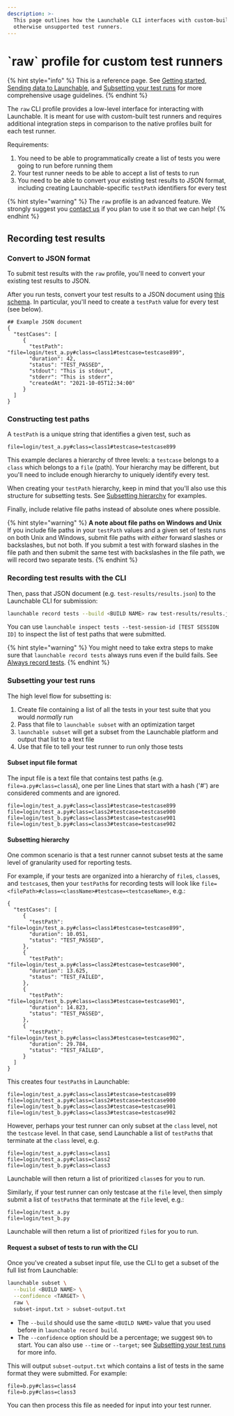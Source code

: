 ```yaml
---
description: >-
  This page outlines how the Launchable CLI interfaces with custom-built or
  otherwise unsupported test runners.
---
```


# \`raw\` profile for custom test runners

{% hint style="info" %}
This is a reference page. See [Getting started](../../getting-started.md), [Sending data to Launchable](../../sending-data-to-launchable/), and [Subsetting your test runs](../../features/predictive-test-selection/) for more comprehensive usage guidelines.
{% endhint %}

The `raw` CLI profile provides a low-level interface for interacting with Launchable. It is meant for use with custom-built test runners and requires additional integration steps in comparison to the native profiles built for each test runner.

Requirements:

1. You need to be able to programmatically create a list of tests you were going to run before running them
2. Your test runner needs to be able to accept a list of tests to run
3. You need to be able to convert your existing test results to JSON format, including creating Launchable-specific `testPath` identifiers for every test

{% hint style="warning" %}
The `raw` profile is an advanced feature. We strongly suggest you [contact us](https://www.launchableinc.com/support) if you plan to use it so that we can help!
{% endhint %}

## Recording test results

### Convert to JSON format

To submit test results with the `raw` profile, you'll need to convert your existing test results to JSON.

After you run tests, convert your test results to a JSON document using [this schema](https://github.com/launchableinc/cli/search?q=https%3A%2F%2Flaunchableinc.com%2Fschema%2FRecordTestInput). In particular, you'll need to create a `testPath` value for every test (see below).

```
## Example JSON document
{
  "testCases": [
     {
       "testPath": "file=login/test_a.py#class=class1#testcase=testcase899",
       "duration": 42,
       "status": "TEST_PASSED",
       "stdout": "This is stdout",
       "stderr": "This is stderr",
       "createdAt": "2021-10-05T12:34:00"
     }
  ]
}
```

### Constructing test paths

A `testPath` is a unique string that identifies a given test, such as

```
file=login/test_a.py#class=class1#testcase=testcase899
```

This example declares a hierarchy of three levels: a `testcase` belongs to a `class` which belongs to a `file` (path). Your hierarchy may be different, but you'll need to include enough hierarchy to uniquely identify every test.

When creating your `testPath` hierarchy, keep in mind that you'll also use this structure for subsetting tests. See [Subsetting hierarchy](#subsetting-hierarchy) for examples.

Finally, include relative file paths instead of absolute ones where possible.

{% hint style="warning" %}
**A note about file paths on Windows and Unix** If you include file paths in your `testPath` values and a given set of tests runs on both Unix and Windows, submit file paths with _either_ forward slashes or backslashes, but not both. If you submit a test with forward slashes in the file path and then submit the same test with backslashes in the file path, we will record two separate tests.
{% endhint %}

### Recording test results with the CLI

Then, pass that JSON document (e.g. `test-results/results.json`) to the Launchable CLI for submission:

```bash
launchable record tests --build <BUILD NAME> raw test-results/results.json
```

You can use `launchable inspect tests --test-session-id [TEST SESSION ID]` to inspect the list of test paths that were submitted.

{% hint style="warning" %}
You might need to take extra steps to make sure that `launchable record tests` always runs even if the build fails. See [Always record tests](../../sending-data-to-launchable/ensuring-record-tests-always-runs.md).
{% endhint %}

### Subsetting your test runs

The high level flow for subsetting is:

1. Create file containing a list of all the tests in your test suite that you would _normally_ run
2. Pass that file to `launchable subset` with an optimization target
3. `launchable subset` will get a subset from the Launchable platform and output that list to a text file
4. Use that file to tell your test runner to run only those tests

#### Subset input file format

The input file is a text file that contains test paths (e.g. `file=a.py#class=classA`), one per line Lines that start with a hash ('#') are considered comments and are ignored.

```
file=login/test_a.py#class=class1#testcase=testcase899
file=login/test_a.py#class=class2#testcase=testcase900
file=login/test_b.py#class=class3#testcase=testcase901
file=login/test_b.py#class=class3#testcase=testcase902
```

#### Subsetting hierarchy

One common scenario is that a test runner cannot subset tests at the same level of granularity used for reporting tests.

For example, if your tests are organized into a hierarchy of `file`s, `class`es, and `testcase`s, then your `testPath`s for recording tests will look like `file=<filePath>#class=<className>#testcase=<testcaseName>`, e.g.:

```
{
  "testCases": [
     {
       "testPath": "file=login/test_a.py#class=class1#testcase=testcase899",
       "duration": 10.051,
       "status": "TEST_PASSED",
     },
     {
       "testPath": "file=login/test_a.py#class=class2#testcase=testcase900",
       "duration": 13.625,
       "status": "TEST_FAILED",
     },
     {
       "testPath": "file=login/test_b.py#class=class3#testcase=testcase901",
       "duration": 14.823,
       "status": "TEST_PASSED",
     },
     {
       "testPath": "file=login/test_b.py#class=class3#testcase=testcase902",
       "duration": 29.784,
       "status": "TEST_FAILED",
     }
  ]
}
```

This creates four `testPath`s in Launchable:

```
file=login/test_a.py#class=class1#testcase=testcase899
file=login/test_a.py#class=class2#testcase=testcase900
file=login/test_b.py#class=class3#testcase=testcase901
file=login/test_b.py#class=class3#testcase=testcase902
```

However, perhaps your test runner can only subset at the `class` level, not the `testcase` level. In that case, send Launchable a list of `testPath`s that terminate at the `class` level, e.g.

```
file=login/test_a.py#class=class1
file=login/test_a.py#class=class2
file=login/test_b.py#class=class3
```

Launchable will then return a list of prioritized `class`es for you to run.

Similarly, if your test runner can only testcase at the `file` level, then simply submit a list of `testPath`s that terminate at the `file` level, e.g.:

```
file=login/test_a.py
file=login/test_b.py
```

Launchable will then return a list of prioritized `file`s for you to run.

#### Request a subset of tests to run with the CLI

Once you've created a subset input file, use the CLI to get a subset of the full list from Launchable:

```bash
launchable subset \
  --build <BUILD NAME> \
  --confidence <TARGET> \
  raw \
  subset-input.txt > subset-output.txt
```

* The `--build` should use the same `<BUILD NAME>` value that you used before in `launchable record build`.
* The `--confidence` option should be a percentage; we suggest `90%` to start. You can also use `--time` or `--target`; see [Subsetting your test runs](../../features/predictive-test-selection/) for more info.

This will output `subset-output.txt` which contains a list of tests in the same format they were submitted. For example:

```
file=b.py#class=class4
file=b.py#class=class3
```

You can then process this file as needed for input into your test runner.
